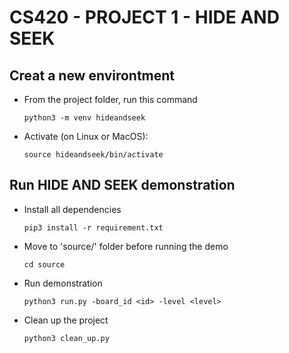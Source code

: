 # CS420 - PROJECT 1 - HIDE AND SEEK

## Creat a new environtment
- From the project folder, run this command
    ```
    python3 -m venv hideandseek
    ```
- Activate (on Linux or MacOS):
    ```
    source hideandseek/bin/activate
    ```

## Run HIDE AND SEEK demonstration
- Install all dependencies
    ```
    pip3 install -r requirement.txt
    ```
- Move to 'source/' folder before running the demo
    ```
    cd source
    ```
- Run demonstration
    ```
    python3 run.py -board_id <id> -level <level>
    ```
- Clean up the project
    ```
    python3 clean_up.py
    ```
